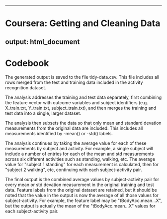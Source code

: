 -------------
# Coursera: Getting and Cleaning Data
output: html_document
------------

# Codebook

The generated output is saved to the file tidy-data.csv. This file includes all rows merged from the test and training data included in the activity recognition dataset.

The analysis addresses the training and test data separately, first combining the feature vector with outcome variables and subject identifiers (e.g. X_train.txt, Y_train.txt, subject_train.txt), and then merges the training and test data into a single, larger dataset.

The analysis then subsets the data so that only mean and standard devation measurements from the original data are included. This includes all measurements identified by -mean() or -std() labels.

The analysis continues by taking the average value for each of these measurements by subject and activity. For example, a single subject will include a number of entries for each of the mean and std measurements across six different activities such as standing, walking, etc. The average value for "subject 1 standing" for each measurement is calculated, then for "subject 2 walking", etc, continuing with each subject-activity pair.

The final output is the combined average values by subject-activity pair for every mean or std devation measurement in the original training and test data. Feature labels from the original dataset are retained, but it should be noted that the value in the output is now the average of all those values for subject-activity. For example, the feature label may be "tBodyAcc.mean...X", but the output is actually the mean of the "tBodyAcc.mean...X" values for each subject-activity pair.